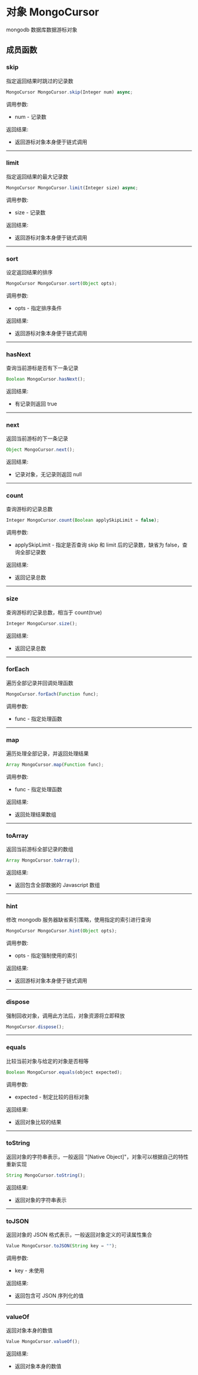 # 对象 MongoCursor
mongodb 数据库数据游标对象

## 成员函数
        
### skip
指定返回结果时跳过的记录数
```JavaScript
MongoCursor MongoCursor.skip(Integer num) async;
```

调用参数:
* num - 记录数

返回结果:
* 返回游标对象本身便于链式调用

--------------------------
### limit
指定返回结果的最大记录数
```JavaScript
MongoCursor MongoCursor.limit(Integer size) async;
```

调用参数:
* size - 记录数

返回结果:
* 返回游标对象本身便于链式调用

--------------------------
### sort
设定返回结果的排序
```JavaScript
MongoCursor MongoCursor.sort(Object opts);
```

调用参数:
* opts - 指定排序条件

返回结果:
* 返回游标对象本身便于链式调用

--------------------------
### hasNext
查询当前游标是否有下一条记录
```JavaScript
Boolean MongoCursor.hasNext();
```

返回结果:
* 有记录则返回 true

--------------------------
### next
返回当前游标的下一条记录
```JavaScript
Object MongoCursor.next();
```

返回结果:
* 记录对象，无记录则返回 null

--------------------------
### count
查询游标的记录总数
```JavaScript
Integer MongoCursor.count(Boolean applySkipLimit = false);
```

调用参数:
* applySkipLimit - 指定是否查询 skip 和 limit 后的记录数，缺省为 false，查询全部记录数

返回结果:
* 返回记录总数

--------------------------
### size
查询游标的记录总数，相当于 count(true)
```JavaScript
Integer MongoCursor.size();
```

返回结果:
* 返回记录总数

--------------------------
### forEach
遍历全部记录并回调处理函数
```JavaScript
MongoCursor.forEach(Function func);
```

调用参数:
* func - 指定处理函数

--------------------------
### map
遍历处理全部记录，并返回处理结果
```JavaScript
Array MongoCursor.map(Function func);
```

调用参数:
* func - 指定处理函数

返回结果:
* 返回处理结果数组

--------------------------
### toArray
返回当前游标全部记录的数组
```JavaScript
Array MongoCursor.toArray();
```

返回结果:
* 返回包含全部数据的 Javascript 数组

--------------------------
### hint
修改 mongodb 服务器缺省索引策略，使用指定的索引进行查询
```JavaScript
MongoCursor MongoCursor.hint(Object opts);
```

调用参数:
* opts - 指定强制使用的索引

返回结果:
* 返回游标对象本身便于链式调用

--------------------------
### dispose
强制回收对象，调用此方法后，对象资源将立即释放
```JavaScript
MongoCursor.dispose();
```

--------------------------
### equals
比较当前对象与给定的对象是否相等
```JavaScript
Boolean MongoCursor.equals(object expected);
```

调用参数:
* expected - 制定比较的目标对象

返回结果:
* 返回对象比较的结果

--------------------------
### toString
返回对象的字符串表示，一般返回 "[Native Object]"，对象可以根据自己的特性重新实现
```JavaScript
String MongoCursor.toString();
```

返回结果:
* 返回对象的字符串表示

--------------------------
### toJSON
返回对象的 JSON 格式表示，一般返回对象定义的可读属性集合
```JavaScript
Value MongoCursor.toJSON(String key = "");
```

调用参数:
* key - 未使用

返回结果:
* 返回包含可 JSON 序列化的值

--------------------------
### valueOf
返回对象本身的数值
```JavaScript
Value MongoCursor.valueOf();
```

返回结果:
* 返回对象本身的数值

